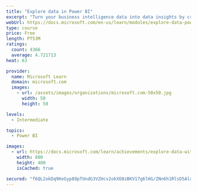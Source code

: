 ```yaml
---
title: "Explore data in Power BI"
excerpt: "Turn your business intelligence data into data insights by creating and configuring Power BI dashboards."
webUrl: https://docs.microsoft.com/en-us/learn/modules/explore-data-power-bi/
type: course
price: Free
length: PT53M
ratings:
  count: 4366
  average: 4.721713
heat: 63

provider:
  name: Microsoft Learn
  domain: microsoft.com
  images:
    - url: /assets/images/organizations/microsoft.com-50x50.jpg
      width: 50
      height: 50

levels:
  - Intermediate

topics:
  - Power BI

images:
  - url: https://docs.microsoft.com/learn/achievements/explore-data-with-power-bi-desktop-social.png
    width: 800
    height: 400
    isCached: true

secured: "f6QL2okDq9KeGyp89pTUndG3VZHcv2okXO8zBKV17g6lHG/ZNn6h1RlsD5AlaIar5eB1b6OFh8mHISEU6XXPnVA3wG+MF5MqD3qFADtZuJm7TXrEq5ygtGJMPWwRTMiyLWUAVCSERea11fpa1voAHpM6SJv6Jh2phKLfs4J3vVmnMk/uB7/qfgpe5HFxtlFMHDf6To6jqje0aFo09afGO2TwEB4f2k/M6Jhm/wgbHXnHodHj/ET8WjcM6DWnBMLnUvisUmL5yLENCUJ+P77lJmUt6oLGlLoaaFI4HANVwo7uZ6GTf0ZyP7OIj5fzAnQffD+WUSc8LwO9Fc+1nqTyBZREOeF5Kkj9EQn1xWvfImR3GAJ/zUCNwG0IcMwAi4r6/OR5LfBR6iaDzEswxGftCqzz8wM/dgPh08zbhZGVoR4=;eT3x7PaRqVCAQqP97v7bnQ=="
---
```


